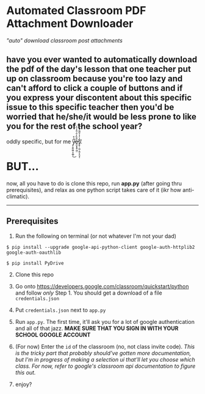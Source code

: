 # Automated Classroom PDF Attachment Downloader
_"auto" download classroom post attachments_


## have you ever wanted to automatically download the pdf of the day's lesson that one teacher put up on classroom because you're too lazy and can't afford to click a couple of buttons and if you express your discontent about this specific issue to this specific teacher then you'd be worried that he/she/it would be less prone to like you for the rest of the school year?

oddly specific, but for me y̵̡̝̼̝͖̤̞̹̻̜͆̉͒͘͘͜è̷͍̫̝̞̱̠͖̤̄̑̏̓̎͑͂̇̽̏̍͘s̸̡̬̹̣̰̤͔̰͔͕̤̟͊̔̓̾̌̋͂̒̐͘͝ͅ.


# BUT...

now, all you have to do is clone this repo, run __app.py__ (after going thru prerequisites), and relax as one python script takes care of it (ikr how anti-climatic).

---
## Prerequisites
1. Run the following on terminal (or not whatever I'm not your dad)

```
$ pip install --upgrade google-api-python-client google-auth-httplib2 google-auth-oauthlib

$ pip install PyDrive
```
2. Clone this repo

3. Go onto https://developers.google.com/classroom/quickstart/python and follow *only* Step 1. You should get a download of a file `credentials.json`

4. Put `credentials.json` next to `app.py`

5. Run `app.py`. The first time, it'll ask you for a lot of google authentication and all of that jazz. __MAKE SURE THAT YOU SIGN IN WITH YOUR SCHOOL GOOGLE ACCOUNT__

6. (For now) Enter the `id` of the classroom (no, not class invite code). _This is the tricky part that probably should've gotten more documentation, but I'm in progress of making a selection ui that'll let you choose which class. For now, refer to google's classroom api documentation to figure this out._

7. enjoy?


